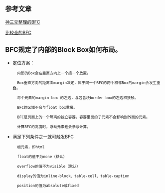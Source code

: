 ## 参考文章

[神三元整理的BFC](http://47.98.159.95/my_blog/blogs/css/008.html#_1-%E4%BB%80%E4%B9%88%E6%98%AFbfc)

[比较全的BFC](https://i-want-offer.github.io/FE-Essay/CSS/BFC.html)

## BFC规定了内部的Block Box如何布局。

- 定位方案：

        内部的Box会在垂直方向上一个接一个放置。
        
        Box垂直方向的距离由margin决定，属于同一个BFC的两个相邻Box的margin会发生重叠。
        
        每个元素的margin box 的左边，与包含块border box的左边相接触。
        
        BFC的区域不会与float box重叠。
        
        BFC是页面上的一个隔离的独立容器，容器里面的子元素不会影响到外面的元素。
        
        计算BFC的高度时，浮动元素也会参与计算。

- 满足下列条件之一就可触发BFC

        根元素，即html
        
        float的值不为none（默认）
        
        overflow的值不为visible（默认）
        
        display的值为inline-block、table-cell、table-caption
        
        position的值为absolute或fixed